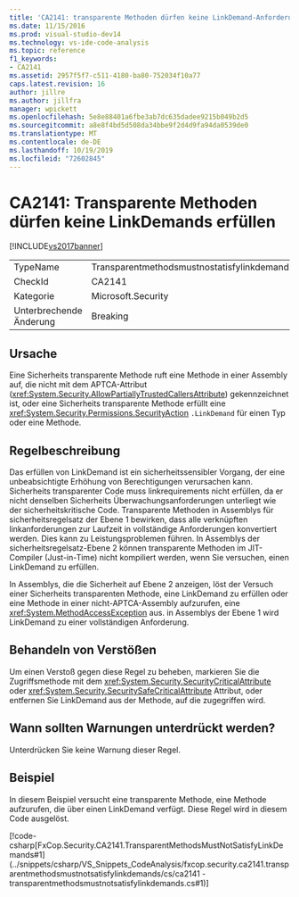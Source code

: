 ```yaml
---
title: 'CA2141: transparente Methoden dürfen keine LinkDemand-Anforderungen erfüllen | Microsoft-Dokumentation'
ms.date: 11/15/2016
ms.prod: visual-studio-dev14
ms.technology: vs-ide-code-analysis
ms.topic: reference
f1_keywords:
- CA2141
ms.assetid: 2957f5f7-c511-4180-ba80-752034f10a77
caps.latest.revision: 16
author: jillre
ms.author: jillfra
manager: wpickett
ms.openlocfilehash: 5e8e88401a6fbe3ab7dc635dadee9215b049b2d5
ms.sourcegitcommit: a8e8f4bd5d508da34bbe9f2d4d9fa94da0539de0
ms.translationtype: MT
ms.contentlocale: de-DE
ms.lasthandoff: 10/19/2019
ms.locfileid: "72602845"
---
```

# <a name="ca2141transparent-methods-must-not-satisfy-linkdemands"></a>CA2141: Transparente Methoden dürfen keine LinkDemands erfüllen
[!INCLUDE[vs2017banner](../includes/vs2017banner.md)]

|||
|-|-|
|TypeName|Transparentmethodsmustnostatisfylinkdemand|
|CheckId|CA2141|
|Kategorie|Microsoft.Security|
|Unterbrechende Änderung|Breaking|

## <a name="cause"></a>Ursache
 Eine Sicherheits transparente Methode ruft eine Methode in einer Assembly auf, die nicht mit dem APTCA-Attribut (<xref:System.Security.AllowPartiallyTrustedCallersAttribute>) gekennzeichnet ist, oder eine Sicherheits transparente Methode erfüllt eine <xref:System.Security.Permissions.SecurityAction> `.LinkDemand` für einen Typ oder eine Methode.

## <a name="rule-description"></a>Regelbeschreibung
 Das erfüllen von LinkDemand ist ein sicherheitssensibler Vorgang, der eine unbeabsichtigte Erhöhung von Berechtigungen verursachen kann. Sicherheits transparenter Code muss linkrequirements nicht erfüllen, da er nicht denselben Sicherheits Überwachungsanforderungen unterliegt wie der sicherheitskritische Code. Transparente Methoden in Assemblys für sicherheitsregelsatz der Ebene 1 bewirken, dass alle verknüpften linkanforderungen zur Laufzeit in vollständige Anforderungen konvertiert werden. Dies kann zu Leistungsproblemen führen. In Assemblys der sicherheitsregelsatz-Ebene 2 können transparente Methoden im JIT-Compiler (Just-in-Time) nicht kompiliert werden, wenn Sie versuchen, einen LinkDemand zu erfüllen.

 In Assemblys, die die Sicherheit auf Ebene 2 anzeigen, löst der Versuch einer Sicherheits transparenten Methode, eine LinkDemand zu erfüllen oder eine Methode in einer nicht-APTCA-Assembly aufzurufen, eine <xref:System.MethodAccessException> aus. in Assemblys der Ebene 1 wird LinkDemand zu einer vollständigen Anforderung.

## <a name="how-to-fix-violations"></a>Behandeln von Verstößen
 Um einen Verstoß gegen diese Regel zu beheben, markieren Sie die Zugriffsmethode mit dem <xref:System.Security.SecurityCriticalAttribute> oder <xref:System.Security.SecuritySafeCriticalAttribute> Attribut, oder entfernen Sie LinkDemand aus der Methode, auf die zugegriffen wird.

## <a name="when-to-suppress-warnings"></a>Wann sollten Warnungen unterdrückt werden?
 Unterdrücken Sie keine Warnung dieser Regel.

## <a name="example"></a>Beispiel
 In diesem Beispiel versucht eine transparente Methode, eine Methode aufzurufen, die über einen LinkDemand verfügt. Diese Regel wird in diesem Code ausgelöst.

 [!code-csharp[FxCop.Security.CA2141.TransparentMethodsMustNotSatisfyLinkDemands#1](../snippets/csharp/VS_Snippets_CodeAnalysis/fxcop.security.ca2141.transparentmethodsmustnotsatisfylinkdemands/cs/ca2141 - transparentmethodsmustnotsatisfylinkdemands.cs#1)]
